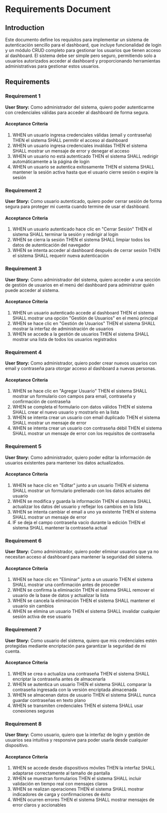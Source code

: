 # Requirements Document

## Introduction

Este documento define los requisitos para implementar un sistema de autenticación sencillo para el dashboard, que incluye funcionalidad de login y un módulo CRUD completo para gestionar los usuarios que tienen acceso al dashboard. El sistema debe ser simple pero seguro, permitiendo solo a usuarios autorizados acceder al dashboard y proporcionando herramientas administrativas para gestionar estos usuarios.

## Requirements

### Requirement 1

**User Story:** Como administrador del sistema, quiero poder autenticarme con credenciales válidas para acceder al dashboard de forma segura.

#### Acceptance Criteria

1. WHEN un usuario ingresa credenciales válidas (email y contraseña) THEN el sistema SHALL permitir el acceso al dashboard
2. WHEN un usuario ingresa credenciales inválidas THEN el sistema SHALL mostrar un mensaje de error y denegar el acceso
3. WHEN un usuario no está autenticado THEN el sistema SHALL redirigir automáticamente a la página de login
4. WHEN un usuario se autentica exitosamente THEN el sistema SHALL mantener la sesión activa hasta que el usuario cierre sesión o expire la sesión

### Requirement 2

**User Story:** Como usuario autenticado, quiero poder cerrar sesión de forma segura para proteger mi cuenta cuando termine de usar el dashboard.

#### Acceptance Criteria

1. WHEN un usuario autenticado hace clic en "Cerrar Sesión" THEN el sistema SHALL terminar la sesión y redirigir al login
2. WHEN se cierra la sesión THEN el sistema SHALL limpiar todos los datos de autenticación del navegador
3. WHEN se intenta acceder al dashboard después de cerrar sesión THEN el sistema SHALL requerir nueva autenticación

### Requirement 3

**User Story:** Como administrador del sistema, quiero acceder a una sección de gestión de usuarios en el menú del dashboard para administrar quién puede acceder al sistema.

#### Acceptance Criteria

1. WHEN un usuario autenticado accede al dashboard THEN el sistema SHALL mostrar una opción "Gestión de Usuarios" en el menú principal
2. WHEN se hace clic en "Gestión de Usuarios" THEN el sistema SHALL mostrar la interfaz de administración de usuarios
3. WHEN se accede a la gestión de usuarios THEN el sistema SHALL mostrar una lista de todos los usuarios registrados

### Requirement 4

**User Story:** Como administrador, quiero poder crear nuevos usuarios con email y contraseña para otorgar acceso al dashboard a nuevas personas.

#### Acceptance Criteria

1. WHEN se hace clic en "Agregar Usuario" THEN el sistema SHALL mostrar un formulario con campos para email, contraseña y confirmación de contraseña
2. WHEN se completa el formulario con datos válidos THEN el sistema SHALL crear el nuevo usuario y mostrarlo en la lista
3. WHEN se intenta crear un usuario con email duplicado THEN el sistema SHALL mostrar un mensaje de error
4. WHEN se intenta crear un usuario con contraseña débil THEN el sistema SHALL mostrar un mensaje de error con los requisitos de contraseña

### Requirement 5

**User Story:** Como administrador, quiero poder editar la información de usuarios existentes para mantener los datos actualizados.

#### Acceptance Criteria

1. WHEN se hace clic en "Editar" junto a un usuario THEN el sistema SHALL mostrar un formulario prellenado con los datos actuales del usuario
2. WHEN se modifica y guarda la información THEN el sistema SHALL actualizar los datos del usuario y reflejar los cambios en la lista
3. WHEN se intenta cambiar el email a uno ya existente THEN el sistema SHALL mostrar un mensaje de error
4. IF se deja el campo contraseña vacío durante la edición THEN el sistema SHALL mantener la contraseña actual

### Requirement 6

**User Story:** Como administrador, quiero poder eliminar usuarios que ya no necesitan acceso al dashboard para mantener la seguridad del sistema.

#### Acceptance Criteria

1. WHEN se hace clic en "Eliminar" junto a un usuario THEN el sistema SHALL mostrar una confirmación antes de proceder
2. WHEN se confirma la eliminación THEN el sistema SHALL remover el usuario de la base de datos y actualizar la lista
3. WHEN se cancela la eliminación THEN el sistema SHALL mantener el usuario sin cambios
4. WHEN se elimina un usuario THEN el sistema SHALL invalidar cualquier sesión activa de ese usuario

### Requirement 7

**User Story:** Como usuario del sistema, quiero que mis credenciales estén protegidas mediante encriptación para garantizar la seguridad de mi cuenta.

#### Acceptance Criteria

1. WHEN se crea o actualiza una contraseña THEN el sistema SHALL encriptar la contraseña antes de almacenarla
2. WHEN se autentica un usuario THEN el sistema SHALL comparar la contraseña ingresada con la versión encriptada almacenada
3. WHEN se almacenan datos de usuario THEN el sistema SHALL nunca guardar contraseñas en texto plano
4. WHEN se transmiten credenciales THEN el sistema SHALL usar conexiones seguras

### Requirement 8

**User Story:** Como usuario, quiero que la interfaz de login y gestión de usuarios sea intuitiva y responsive para poder usarla desde cualquier dispositivo.

#### Acceptance Criteria

1. WHEN se accede desde dispositivos móviles THEN la interfaz SHALL adaptarse correctamente al tamaño de pantalla
2. WHEN se muestran formularios THEN el sistema SHALL incluir validación en tiempo real con mensajes claros
3. WHEN se realizan operaciones THEN el sistema SHALL mostrar indicadores de carga y confirmaciones de éxito
4. WHEN ocurren errores THEN el sistema SHALL mostrar mensajes de error claros y accionables